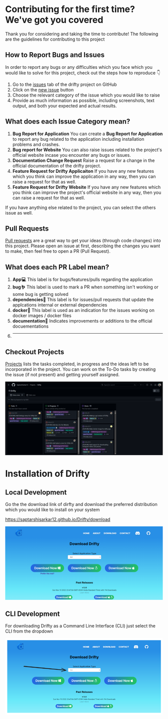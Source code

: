 # Contributing for the first time? We've got you covered

Thank you for considering and taking the time to contribute! The following are the guidelines for contributing to this project

## How to Report Bugs and Issues

In order to report any bugs or any difficulties which you face which you would like to solve for this project, check out the steps how to reproduce 👇

1. Go to the [issues](https://github.com/SaptarshiSarkar12/Drifty/issues) tab of the drifty project on GitHub
2. Click on the [new issue](https://github.com/SaptarshiSarkar12/Drifty/issues/new/choose) button
3. Choose the relevant category of the issue which you would like to raise
4. Provide as much information as possible, including screenshots, text output, and both your expected and actual results.

## What does each Issue Category mean?

1. **Bug Report for Application**
   You can create a **Bug Report for Application** to report any bug related to the application including installation problems and crashes.
2. **Bug report for Website** 
    You can also raise issues related to the project's official website incase you encounter any bugs or issues.
3. **Documentation Change Request**
    Raise a request for a change in the official documentation of the drifty project.
4. **Feature Request for Drifty Applicaiton**
    If you have any new features which you think can improve the application in any way, then you can raise a request for that as well.
5. **Feature Request for Drifty Website**
    If you have any new features which you think can improve the project's official website in any way, then you can raise a request for that as well.

If you have anything else related to the project, you can select the others issue as well.


## Pull Requests

[Pull requests](https://github.com/SaptarshiSarkar12/Drifty/pulls) are a great way to get your ideas (through code changes) into this project. Please open an issue at first, describing the changes you want to make, then feel free to open a PR (Pull Request).

## What does each PR Label mean?

1. **App💻**
    This label is for bugs/features/pulls regarding the application
2. **bug🪱**
    This label is used to mark a PR when something isn't working or some bug is getting solved
3. **dependencies🥡**
    This label is for issues/pull requests that update the applcations internal or external dependencies
4. **docker🐋**
    This label is used as an indication for the issues working on docker images / docker files
5. **documentation📝**
    Indicates improvements or additions to the official docuementations
6. ****

## Checkout Projects

[Projects](https://github.com/users/SaptarshiSarkar12/projects/3) lists the tasks completed, in progress and the ideas left to be incorporated in the project. You can work on the To-Do tasks by creating the issue (if not present) and getting yourself assigned.

![image](image.png)

# Installation of Drifty

## Local Development

Go the the download link of dirfty and download the preferred distribution which you would like to install on your system

https://saptarshisarkar12.github.io/Drifty/download

![Alt text](image-1.png)

## CLI Development

For downloading Drifty as a Command Line Interface (CLI) just select the CLI from the dropdown 

![Alt text](image-2.png)